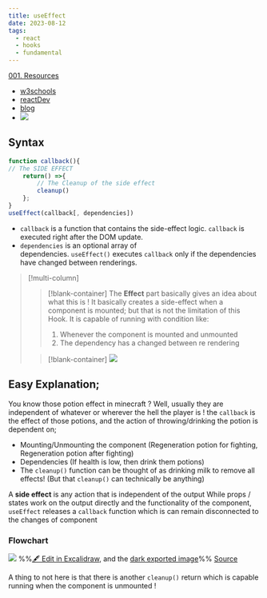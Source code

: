 ```yaml
---
title: useEffect
date: 2023-08-12
tags:
  - react
  - hooks
  - fundamental
---
```

[001. Resources](notes/5.Resources/001.%20Resources.md)
- [w3schools](https://www.w3schools.com/react/react_useeffect.asp)
- [reactDev](https://react.dev/reference/react/useEffect)
- [blog](https://dmitripavlutin.com/react-useeffect-explanation/)
- ![](https://www.youtube.com/watch?v=0ZJgIjIuY7U)
## Syntax
```js
function callback(){
// The SIDE EFFECT
	return() =>{
		// The Cleanup of the side effect
		cleanup()
	};
}
useEffect(callback[, dependencies])
```

- `callback` is a function that contains the side-effect logic. `callback` is executed right after the DOM update.
- `dependencies` is an optional array of dependencies. `useEffect()` executes `callback` only if the dependencies have changed between renderings.

>[!multi-column]
>>[!blank-container]
>>The **Effect** part basically gives an idea about what this is ! It basically creates a side-effect when a component is mounted; but that is not the limitation of this Hook. It is capable of running with condition like:
>>1. Whenever the component is mounted and unmounted
>>2. The dependency has a changed between re rendering
>
>>[!blank-container]
>>![](notes/3.ReactJS/Fundamentals/attachments/07063bf82fd4717b63fce29e0001b5c6%203.gif ) 
## Easy Explanation;
You know those potion effect in minecraft ? 
Well, usually they are independent of whatever or wherever the hell the player is ! 
the `callback` is the effect of those potions, and the action of throwing/drinking the potion is dependent on;
- Mounting/Unmounting the component (Regeneration potion for fighting, Regeneration potion after fighting)
- Dependencies (If health is low, then drink them potions)
- The `cleanup()` function can be thought of as drinking milk to remove all effects! (But that `cleanup()` can technically be anything)



A **side effect** is any action that is independent of the output
While props / states work on the output directly and the functionality of the component, `useEffect` releases a `callback` function which is can remain disconnected to the changes of component

### Flowchart
![](notes/3.ReactJS/Fundamentals/attachments/useEffect%202023-07-29%2002.05.22.excalidraw.svg)
%%[🖋 Edit in Excalidraw](notes/3.ReactJS/Fundamentals/attachments/useEffect%202023-07-29%2002.05.22.excalidraw.md), and the [dark exported image](notes/3.ReactJS/Fundamentals/attachments/useEffect%202023-07-29%2002.05.22.excalidraw.dark.svg)%%
[Source](https://dmitripavlutin.com/d0532a1ba251b6730f64aff0a02b0925/react-useeffect-hook-cleanup.svg)

A thing to not here is that there is another `cleanup()` return which is capable running when the component is unmounted !
